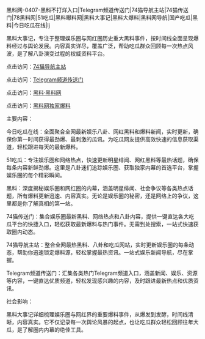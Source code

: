 #
黑料网-0407-黑料不打烊入口|Telegram频道传送门|74猫导航主站|74猫传送门|78黑料网|51吃瓜|黑料曝料网|黑料大事记|黑料大爆料|黑料网导航|国产吃瓜|黑料|今日吃瓜在线|lj

黑料大事记，专注于整理娱乐圈与网红圈历史重大黑料事件，按时间线全面呈现爆料经过与舆论发展。内容真实详尽，覆盖广泛，帮助吃瓜群众回顾每一次热点风波，是了解八卦演变过程的权威资料平台。


点击访问：<a href="https://74mao.com/">74猫导航主站</a>

点击访问：<a href="https://74mao.com/">Telegram频道传送门</a>

点击访问：<a href="https://sdfsh.pages.dev/">黑料·黑料网</a>

点击访问：<a href="https://gbs-3wd.pages.dev/">黑料网独家爆料</a>


主要内容：

今日吃瓜在线：全面聚合全网最新娱乐八卦、网红黑料和爆料新闻，实时更新，确保你第一时间获得最劲爆、最刺激的瓜讯。为吃瓜网友提供高效快速的信息获取渠道，轻松跟进每天的最新爆料。

51吃瓜：专注娱乐圈和网络热点，快速更新明星绯闻、网红黑料等最热话题，确保每条内容新鲜劲爆。这里是八卦迷们追踪娱乐圈、获取独家内幕的首选平台，掌握娱乐圈的每个精彩瞬间。

黑料：深度揭秘娱乐圈和网红圈的内幕，涵盖明星绯闻、社会争议等各类热点话题，所有爆料更新迅速、内容真实。无论是娱乐圈的秘密，还是网络上的争议，这里都是你了解真相的第一站。

74猫传送门：集合娱乐圈最新黑料、网络热点和八卦内容，提供一键直达各大吃瓜平台的快捷入口，轻松获取最新爆料与热门事件。无需到处搜索，一站式快速获取圈内动态。

74猫导航主站：整合全网最热黑料、八卦和吃瓜网站，实时更新娱乐圈的每条动态，帮助你迅速锁定爆料源，轻松掌握最热资讯。一站式娱乐新闻导航，尽在掌握。

Telegram频道传送门：汇集各类热门Telegram频道入口，涵盖新闻、娱乐、资源等内容，一键直达优质频道，轻松发现感兴趣的内容，及时跟进最新热点和优质资讯。

社会影响：

黑料大事记详细梳理娱乐圈与网红界的重要爆料事件，从爆发到发酵，时间线清晰，内容真实。它不仅记录每一次舆论风暴的起点，也让吃瓜群众轻松回顾往年大瓜，是了解圈内内幕的绝佳工具。

<span style="display:none;">[Canonical link](）</span>
